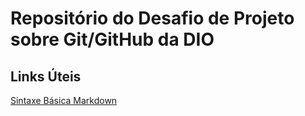 # Repositório do Desafio de Projeto sobre Git/GitHub da DIO

## Links Úteis
[Sintaxe Básica Markdown](https://www.markdownguide.org/)
